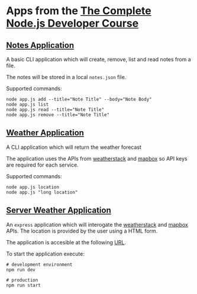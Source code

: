 # Apps from the [The Complete Node.js Developer Course](https://www.udemy.com/course/the-complete-nodejs-developer-course-2/)

## [Notes Application](./0_notes)

A basic CLI application which will create, remove, list and read notes from a file.

The notes will be stored in a local `notes.json` file.

Supported commands:

```shell
node app.js add --title="Note Title" --body="Note Body"
node app.js list
node app.js read --title="Note Title"
node app.js remove --title="Note Title"
```

## [Weather Application](./1_weather)

A CLI application which will return the weather forecast

The application uses the APIs from [weatherstack](weatherstack.com) and [mapbox](mapbox.com) so API keys are required for each service.

Supported commands:

```shell
node app.js location
node app.js "long location"
```

## [Server Weather Application](./2_webserver_weather)

An `express` application which will interogate the [weatherstack](weatherstack.com) and [mapbox](mapbox.com) APIs. The location is provided by the user using a HTML form.

The application is accesible at the following [URL](localhost:3000).

To start the application execute:

```shell
# development environment
npm run dev

# production
npm run start
```

